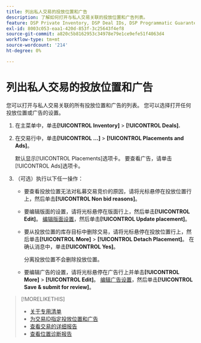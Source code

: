 ```yaml
---
title: 列出私人交易的投放位置和广告
description: 了解如何打开与私人交易关联的投放位置和广告列表。
feature: DSP Private Inventory, DSP Deal IDs, DSP Programmatic Guaranteed Deals
exl-id: 8003c053-eaa1-420d-853f-3c25643f4ef8
source-git-commit: a820c5b8162953c34978e79e1ce9efe51f4063d4
workflow-type: tm+mt
source-wordcount: '214'
ht-degree: 0%

---
```


# 列出私人交易的投放位置和广告

您可以打开与私人交易关联的所有投放位置和广告的列表。 您可以选择打开任何投放位置或广告的设置。

1. 在主菜单中，单击&#x200B;**[!UICONTROL Inventory]** > **[!UICONTROL Deals].**

1. 在交易行中，单击&#x200B;**[!UICONTROL ...]** > **[!UICONTROL Placements and Ads]**。

   默认显示[!UICONTROL Placements]选项卡。 要查看广告，请单击[!UICONTROL Ads]选项卡。

1. （可选）执行以下任一操作：

   * 要查看投放位置无法对私募交易竞价的原因，请将光标悬停在投放位置行上，然后单击&#x200B;**[!UICONTROL Non bid reasons]**。

   * 要编辑版面的设置，请将光标悬停在版面行上，然后单击&#x200B;**[!UICONTROL Edit]**。 [编辑版面设置](/help/dsp/campaign-management/placements/placement-settings.md)，然后单击&#x200B;**[!UICONTROL Update placement]**。

   * 要从投放位置的库存目标中删除交易，请将光标悬停在投放位置行上，然后单击&#x200B;**[!UICONTROL More]** > **[!UICONTROL Detach Placement]**。 在确认消息中，单击&#x200B;**[!UICONTROL Yes]**。

     分离投放位置不会删除投放位置。

   * 要编辑广告的设置，请将光标悬停在广告行上并单击&#x200B;**[!UICONTROL More]** > **[!UICONTROL Edit]**。 [编辑广告设置](/help/dsp/campaign-management/ads/ad-edit.md)，然后单击&#x200B;**[!UICONTROL Save & submit for review]**。

>[!MORELIKETHIS]
>
>* [关于专用清单](private-inventory-about.md)
>* [为交易ID指定投放位置和广告](deal-id-attach-placements.md)
>* [查看交易的详细报告](deal-view-report.md)
>* [查看位置诊断报告](/help/dsp/campaign-management/reports/placement-diagnostics.md)
